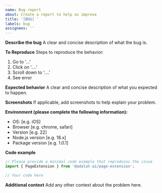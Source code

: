 ```yaml
---
name: Bug report
about: Create a report to help us improve
title: '[BUG] '
labels: bug
assignees: ''
---
```


**Describe the bug**
A clear and concise description of what the bug is.

**To Reproduce**
Steps to reproduce the behavior:
1. Go to '...'
2. Click on '....'
3. Scroll down to '....'
4. See error

**Expected behavior**
A clear and concise description of what you expected to happen.

**Screenshots**
If applicable, add screenshots to help explain your problem.

**Environment (please complete the following information):**
 - OS: [e.g. iOS]
 - Browser [e.g. chrome, safari]
 - Version [e.g. 22]
 - Node.js version [e.g. 18.x]
 - Package version [e.g. 1.0.1]

**Code example**
```typescript
// Please provide a minimal code example that reproduces the issue
import { PageExtension } from '@adalat-ai/page-extension';

// Your code here
```

**Additional context**
Add any other context about the problem here.
